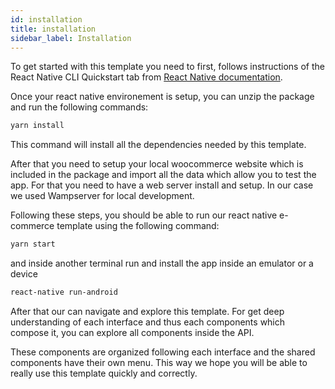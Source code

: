 ```yaml
---
id: installation
title: installation
sidebar_label: Installation
---
```


To get started with this template you need to first, follows instructions of the React Native CLI Quickstart tab from [React Native documentation](https://facebook.github.io/react-native/docs/getting-started).

Once your react native environement is setup, you can unzip the package and run the following commands:

```bash
yarn install
```

This command will install all the dependencies needed by this template.

After that you need to setup your local woocommerce website which is included in the package and import all the data which allow you to test the app.
For that you need to have a web server install and setup. In our case we used Wampserver for local development.

Following these steps, you should be able to run our react native e-commerce template using the following command:

```bash
yarn start
```

and inside another terminal run and install the app inside an emulator or a device

```bash
react-native run-android
```

After that our can navigate and explore this template. For get deep understanding of each interface and thus each components which compose
it, you can explore all components inside the API.

These components are organized following each interface and the shared components have their own menu. This way we hope you will be able to
really use this template quickly and correctly.
